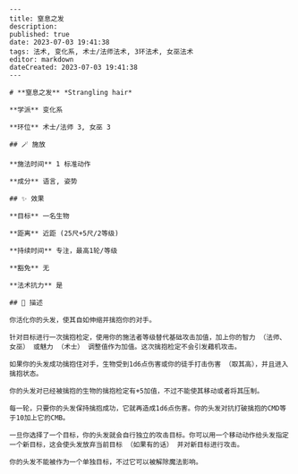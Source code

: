 
    ---
    title: 窒息之发
    description: 
    published: true
    date: 2023-07-03 19:41:38
    tags: 法术, 变化系, 术士/法师法术, 3环法术, 女巫法术
    editor: markdown
    dateCreated: 2023-07-03 19:41:38
    ---

    # **窒息之发** *Strangling hair*

    **学派** 变化系 

    **环位** 术士/法师 3, 女巫 3

    ## 🪄 施放

    **施法时间** 1 标准动作

    **成分** 语言, 姿势

    ## ✨ 效果 

    **目标** 一名生物 

    **距离** 近距 (25尺+5尺/2等级)  

    **持续时间** 专注，最高1轮/等级 

    **豁免** 无

    **法术抗力** 是

    ## 📖 描述

    你活化你的头发，使其自如伸缩并擒抱你的对手。

    针对目标进行一次擒抱检定，使用你的施法者等级替代基础攻击加值，加上你的智力 （法师、女巫） 或魅力 （术士） 调整值作为加值。这次擒抱检定不会引发藉机攻击。

    如果你的头发成功擒抱住对手，生物受到1d6点伤害或你的徒手打击伤害 （取其高），并且进入擒抱状态。

    你的头发对已经被擒抱的生物的擒抱检定有+5加值，不过不能使其移动或者将其压制。

    每一轮，只要你的头发保持擒抱成功，它就再造成1d6点伤害。你的头发对抗打破擒抱的CMD等于10加上它的CMB。

    一旦你选择了一个目标，你的头发就会自行独立的攻击目标。你可以用一个移动动作给头发指定一个新目标，这会使头发放弃当前目标 （如果有的话） 并对新目标进行攻击。

    你的头发不能被作为一个单独目标，不过它可以被解除魔法影响。
    